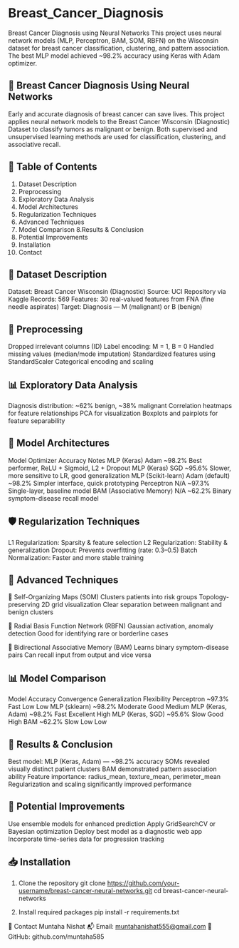 # Breast_Cancer_Diagnosis
Breast Cancer Diagnosis using Neural Networks This project uses neural network models (MLP, Perceptron, BAM, SOM, RBFN) on the Wisconsin dataset for breast cancer classification, clustering, and pattern association. The best MLP model achieved ~98.2% accuracy using Keras with Adam optimizer.

##  🧠 Breast Cancer Diagnosis Using Neural Networks
Early and accurate diagnosis of breast cancer can save lives. This project applies neural network models to the Breast Cancer Wisconsin (Diagnostic) Dataset to classify tumors as malignant or benign. Both supervised and unsupervised learning methods are used for classification, clustering, and associative recall.

## 📑 Table of Contents
1. Dataset Description
2. Preprocessing
3. Exploratory Data Analysis
4. Model Architectures
5. Regularization Techniques
6. Advanced Techniques
7. Model Comparison
8.Results & Conclusion
9. Potential Improvements
10. Installation
11. Contact

## 📂 Dataset Description
Dataset: Breast Cancer Wisconsin (Diagnostic)
Source: UCI Repository via Kaggle
Records: 569
Features: 30 real-valued features from FNA (fine needle aspirates)
Target: Diagnosis — M (malignant) or B (benign)

## 🧹 Preprocessing
Dropped irrelevant columns (ID)
Label encoding: M = 1, B = 0
Handled missing values (median/mode imputation)
Standardized features using StandardScaler
Categorical encoding and scaling

## 📊 Exploratory Data Analysis
Diagnosis distribution: ~62% benign, ~38% malignant
Correlation heatmaps for feature relationships
PCA for visualization
Boxplots and pairplots for feature separability

## 🧠 Model Architectures
Model	Optimizer	Accuracy	Notes
MLP (Keras)	Adam	~98.2%	Best performer, ReLU + Sigmoid, L2 + Dropout
MLP (Keras)	SGD	~95.6%	Slower, more sensitive to LR, good generalization
MLP (Scikit-learn)	Adam (default)	~98.2%	Simpler interface, quick prototyping
Perceptron	N/A	~97.3%	Single-layer, baseline model
BAM (Associative Memory)	N/A	~62.2%	Binary symptom-disease recall model

## 🛡 Regularization Techniques
L1 Regularization: Sparsity & feature selection
L2 Regularization: Stability & generalization
Dropout: Prevents overfitting (rate: 0.3–0.5)
Batch Normalization: Faster and more stable training

## 🚀 Advanced Techniques
🔸 Self-Organizing Maps (SOM)
Clusters patients into risk groups
Topology-preserving 2D grid visualization
Clear separation between malignant and benign clusters

🔸 Radial Basis Function Network (RBFN)
Gaussian activation, anomaly detection
Good for identifying rare or borderline cases

🔸 Bidirectional Associative Memory (BAM)
Learns binary symptom-disease pairs
Can recall input from output and vice versa

## 📊 Model Comparison
Model	Accuracy	Convergence	Generalization	Flexibility
Perceptron	~97.3%	Fast	Low	Low
MLP (sklearn)	~98.2%	Moderate	Good	Medium
MLP (Keras, Adam)	~98.2%	Fast	Excellent	High
MLP (Keras, SGD)	~95.6%	Slow	Good	High
BAM	~62.2%	Slow	Low	Low

## 🏁 Results & Conclusion
Best model: MLP (Keras, Adam) — ~98.2% accuracy
SOMs revealed visually distinct patient clusters
BAM demonstrated pattern association ability
Feature importance: radius_mean, texture_mean, perimeter_mean
Regularization and scaling significantly improved performance

## 🔧 Potential Improvements
Use ensemble models for enhanced prediction
Apply GridSearchCV or Bayesian optimization
Deploy best model as a diagnostic web app
Incorporate time-series data for progression tracking

## 📥 Installation
1. Clone the repository
git clone https://github.com/your-username/breast-cancer-neural-networks.git
cd breast-cancer-neural-networks

2. Install required packages
pip install -r requirements.txt

📧 Contact
Muntaha Nishat
📬 Email: muntahanishat555@gmail.com
🔗 GitHub: github.com/muntaha585
